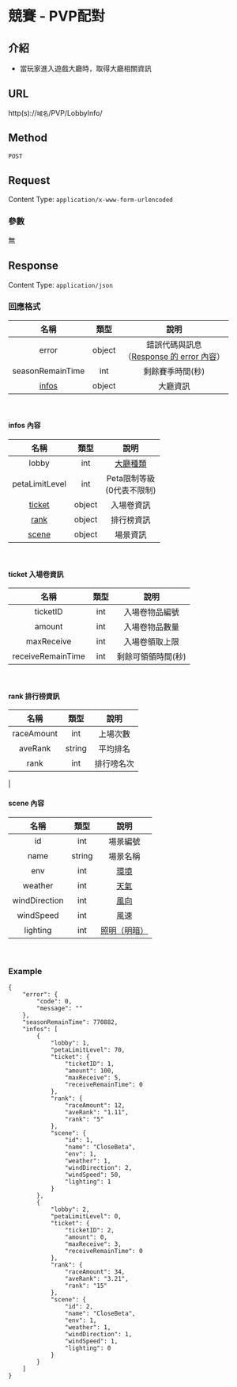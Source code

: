 # 競賽 - PVP配對

## 介紹

- 當玩家進入遊戲大廳時，取得大廳相關資訊

## URL

http(s)://`域名`/PVP/LobbyInfo/

## Method

`POST`

## Request

Content Type: `application/x-www-form-urlencoded`

### 參數

無

## Response

Content Type: `application/json`

### 回應格式

| 名稱 | 類型 | 說明 |
|:-:|:-:|:-:|
| error | object | 錯誤代碼與訊息<br>（[Response 的 error 內容](../response.md#error)） |
| seasonRemainTime | int | 剩餘賽季時間(秒) |
| [infos](#infos) | object | 大廳資訊 |
<br>


#### <span id="infos">infos 內容</span>
| 名稱 | 類型 | 說明 |
|:-:|:-:|:-:|
| lobby | int | [大廳種類](../codes/race.md#lobby) |
| petaLimitLevel | int | Peta限制等級<br>(0代表不限制) |
| [ticket](#ticket) | object | 入場卷資訊 |
| [rank](#rank) | object | 排行榜資訊 |
| [scene](#scene) | object | 場景資訊 |
<br>

#### <span id="ticket">ticket 入場卷資訊 </span>
| 名稱 | 類型 | 說明 |
|:-:|:-:|:-:|
| ticketID | int | 入場卷物品編號 |
| amount | int | 入場卷物品數量 |
| maxReceive | int | 入場卷領取上限 |
| receiveRemainTime | int | 剩餘可領領時間(秒) |
<br>

#### <span id="rank">rank 排行榜資訊</span>
| 名稱 | 類型 | 說明 |
|:-:|:-:|:-:|
| raceAmount | int | 上場次數 |
| aveRank| string | 平均排名 |
| rank | int | 排行嗙名次 |
|
<br>

#### <span id="scene">scene 內容</span>
| 名稱 | 類型 | 說明 |
|:-:|:-:|:-:|
| id | int | 場景編號 |
| name | string | 場景名稱 |
| env | int | [環境](../codes/scene.md#env) |
| weather | int | [天氣](../codes/scene.md#weather) |
| windDirection | int | [風向](../codes/scene.md#windDirection) |
| windSpeed | int | 風速 |
| lighting | int | [照明（明暗）](../codes/scene.md#lighting) |
<br>

### Example
    {
        "error": {
            "code": 0,
            "message": ""
        },
        "seasonRemainTime": 770882,
        "infos": [
            {
                "lobby": 1,
                "petaLimitLevel": 70,
                "ticket": {
                    "ticketID": 1,
                    "amount": 100,
                    "maxReceive": 5,
                    "receiveRemainTime": 0
                },
                "rank": {
                    "raceAmount": 12,
                    "aveRank": "1.11",
                    "rank": "5"
                },
                "scene": {
                    "id": 1,
                    "name": "CloseBeta",
                    "env": 1,
                    "weather": 1,
                    "windDirection": 2,
                    "windSpeed": 50,
                    "lighting": 1
                }
            },
            {
                "lobby": 2,
                "petaLimitLevel": 0,
                "ticket": {
                    "ticketID": 2,
                    "amount": 0,
                    "maxReceive": 3,
                    "receiveRemainTime": 0
                },
                "rank": {
                    "raceAmount": 34,
                    "aveRank": "3.21",
                    "rank": "15"
                },
                "scene": {
                    "id": 2,
                    "name": "CloseBeta",
                    "env": 1,
                    "weather": 1,
                    "windDirection": 1,
                    "windSpeed": 1,
                    "lighting": 0
                }
            }
        ]
    }